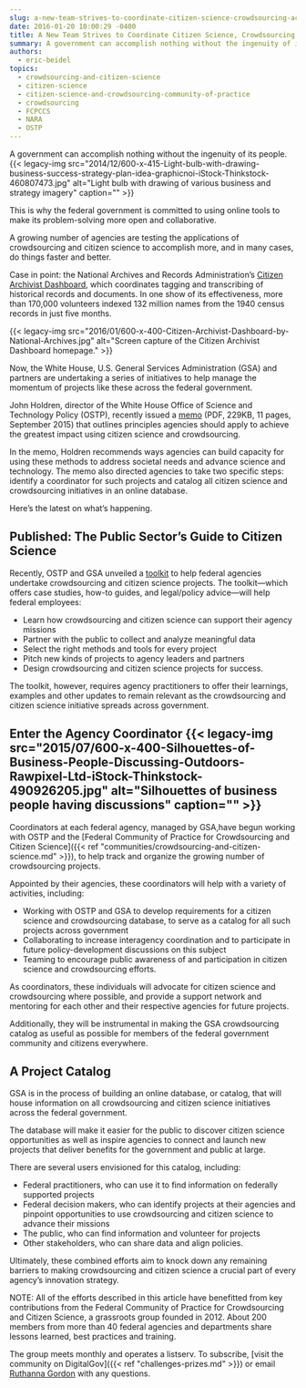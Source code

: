 ```yaml
---
slug: a-new-team-strives-to-coordinate-citizen-science-crowdsourcing-across-government
date: 2016-01-20 10:00:29 -0400
title: A New Team Strives to Coordinate Citizen Science, Crowdsourcing Across Government
summary: A government can accomplish nothing without the ingenuity of its people. This is why the federal government is committed to using online tools to make its problem-solving more open and collaborative. A growing number of agencies are testing the applications of crowdsourcing and citizen science to accomplish more, and in many cases, do things faster
authors:
  - eric-beidel
topics:
  - crowdsourcing-and-citizen-science
  - citizen-science
  - citizen-science-and-crowdsourcing-community-of-practice
  - crowdsourcing
  - FCPCCS
  - NARA
  - OSTP
---
```


A government can accomplish nothing without the ingenuity of its people. {{< legacy-img src="2014/12/600-x-415-Light-bulb-with-drawing-business-success-strategy-plan-idea-graphicnoi-iStock-Thinkstock-460807473.jpg" alt="Light bulb with drawing of various business and strategy imagery" caption="" >}} 

This is why the federal government is committed to using online tools to make its problem-solving more open and collaborative.

A growing number of agencies are testing the applications of crowdsourcing and citizen science to accomplish more, and in many cases, do things faster and better.

Case in point: the National Archives and Records Administration’s [Citizen Archivist Dashboard](http://www.archives.gov/citizen-archivist/), which coordinates tagging and transcribing of historical records and documents. In one show of its effectiveness, more than 170,000 volunteers indexed 132 million names from the 1940 census records in just five months.

{{< legacy-img src="2016/01/600-x-400-Citizen-Archivist-Dashboard-by-National-Archives.jpg" alt="Screen capture of the Citizen Archivist Dashboard homepage." >}}

Now, the White House, U.S. General Services Administration (GSA) and partners are undertaking a series of initiatives to help manage the momentum of projects like these across the federal government.

John Holdren, director of the White House Office of Science and Technology Policy (OSTP), recently issued a [memo](https://www.whitehouse.gov/sites/default/files/microsites/ostp/holdren_citizen_science_memo_092915_0.pdf) (PDF, 229KB, 11 pages, September 2015) that outlines principles agencies should apply to achieve the greatest impact using citizen science and crowdsourcing.

In the memo, Holdren recommends ways agencies can build capacity for using these methods to address societal needs and advance science and technology. The memo also directed agencies to take two specific steps: identify a coordinator for such projects and catalog all citizen science and crowdsourcing initiatives in an online database.

Here’s the latest on what’s happening.

## Published: The Public Sector’s Guide to Citizen Science

Recently, OSTP and GSA unveiled a [toolkit](https://crowdsourcing-toolkit.sites.usa.gov/) to help federal agencies undertake crowdsourcing and citizen science projects. The toolkit—which offers case studies, how-to guides, and legal/policy advice—will help federal employees:

  * Learn how crowdsourcing and citizen science can support their agency missions
  * Partner with the public to collect and analyze meaningful data
  * Select the right methods and tools for every project
  * Pitch new kinds of projects to agency leaders and partners
  * Design crowdsourcing and citizen science projects for success.

The toolkit, however, requires agency practitioners to offer their learnings, examples and other updates to remain relevant as the crowdsourcing and citizen science initiative spreads across government.

## Enter the Agency Coordinator {{< legacy-img src="2015/07/600-x-400-Silhouettes-of-Business-People-Discussing-Outdoors-Rawpixel-Ltd-iStock-Thinkstock-490926205.jpg" alt="Silhouettes of business people having discussions" caption="" >}} 

Coordinators at each federal agency, managed by GSA,have begun working with OSTP and the [Federal Community of Practice for Crowdsourcing and Citizen Science]({{< ref "communities/crowdsourcing-and-citizen-science.md" >}}), to help track and organize the growing number of crowdsourcing projects.

Appointed by their agencies, these coordinators will help with a variety of activities, including:

  * Working with OSTP and GSA to develop requirements for a citizen science and crowdsourcing database, to serve as a catalog for all such projects across government
  * Collaborating to increase interagency coordination and to participate in future policy-development discussions on this subject
  * Teaming to encourage public awareness of and participation in citizen science and crowdsourcing efforts.

As coordinators, these individuals will advocate for citizen science and crowdsourcing where possible, and provide a support network and mentoring for each other and their respective agencies for future projects.

Additionally, they will be instrumental in making the GSA crowdsourcing catalog as useful as possible for members of the federal government community and citizens everywhere.

## A Project Catalog

GSA is in the process of building an online database, or catalog, that will house information on all crowdsourcing and citizen science initiatives across the federal government.

The database will make it easier for the public to discover citizen science opportunities as well as inspire agencies to connect and launch new projects that deliver benefits for the government and public at large.

There are several users envisioned for this catalog, including:

  * Federal practitioners, who can use it to find information on federally supported projects
  * Federal decision makers, who can identify projects at their agencies and pinpoint opportunities to use crowdsourcing and citizen science to advance their missions
  * The public, who can find information and volunteer for projects
  * Other stakeholders, who can share data and align policies.

Ultimately, these combined efforts aim to knock down any remaining barriers to making crowdsourcing and citizen science a crucial part of every agency’s innovation strategy.

NOTE: All of the efforts described in this article have benefitted from key contributions from the Federal Community of Practice for Crowdsourcing and Citizen Science, a grassroots group founded in 2012. About 200 members from more than 40 federal agencies and departments share lessons learned, best practices and training.

The group meets monthly and operates a listserv. To subscribe, [visit the community on DigitalGov]({{< ref "challenges-prizes.md" >}}) or email [Ruthanna Gordon](mailto:Ruthanna.emrysgordon@iarpa.gov) with any questions.